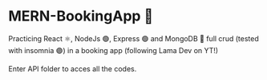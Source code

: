 # MERN-BookingApp 🏨
Practicing React ⚛️, NodeJs 🟢, Express 🟢 and MongoDB 🥬 full crud (tested with insomnia 🟣) in a booking app (following Lama Dev on YT!)

Enter API folder to acces all the codes.
